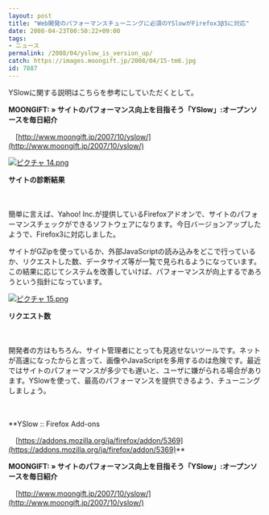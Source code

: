 ```yaml
---
layout: post
title: "Web開発のパフォーマンスチューニングに必須のYSlowがFirefox3β5に対応"
date: 2008-04-23T00:50:22+09:00
tags: 
- ニュース
permalink: /2008/04/yslow_is_version_up/
catch: https://images.moongift.jp/2008/04/15-tm6.jpg
id: 7887
---
```

YSlowに関する説明はこちらを参考にしていただくとして。

  

**MOONGIFT: » サイトのパフォーマンス向上を目指そう「YSlow」:オープンソースを毎日紹介**  
  
　[http://www.moongift.jp/2007/10/yslow/](http://www.moongift.jp/2007/10/yslow/)

  

[![ピクチャ 14.png](https://images.moongift.jp/2008/04/14-tm3.jpg)](https://images.moongift.jp/2008/04/143.jpg)

  

**サイトの診断結果**

  

　

  

簡単に言えば、Yahoo! Inc.が提供しているFirefoxアドオンで、サイトのパフォーマンスチェックができるソフトウェアになります。今日バージョンアップしたようで、Firefox3に対応しました。

  

サイトがGZipを使っているか、外部JavaScriptの読み込みをどこで行っているか、リクエストした数、データサイズ等が一覧で見られるようになっています。この結果に応じてシステムを改善していけば、パフォーマンスが向上するであろうという指針になっています。

  

[![ピクチャ 15.png](https://images.moongift.jp/2008/04/15-tm6.jpg)](https://images.moongift.jp/2008/04/156.jpg)  
  
**リクエスト数**

  

　

  

開発者の方はもちろん、サイト管理者にとっても見逃せないツールです。ネットが高速になったからと言って、画像やJavaScriptを多用するのは危険です。最近ではサイトのパフォーマンスが多少でも遅いと、ユーザに嫌がられる場合があります。YSlowを使って、最高のパフォーマンスを提供できるよう、チューニングしましょう。

  

　

  

**YSlow :: Firefox Add-ons  
  
　[https://addons.mozilla.org/ja/firefox/addon/5369](https://addons.mozilla.org/ja/firefox/addon/5369)**

  

**MOONGIFT: » サイトのパフォーマンス向上を目指そう「YSlow」:オープンソースを毎日紹介**  
  
　[http://www.moongift.jp/2007/10/yslow/](http://www.moongift.jp/2007/10/yslow/)

  
